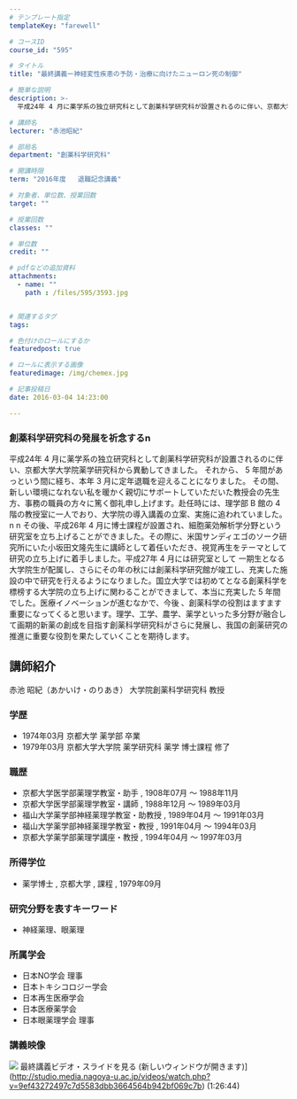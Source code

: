 ```yaml
---
# テンプレート指定
templateKey: "farewell"

# コースID
course_id: "595"

# タイトル
title: "最終講義ー神経変性疾患の予防・治療に向けたニューロン死の制御"

# 簡単な説明
description: >-
  平成24年 4 月に薬学系の独立研究科として創薬科学研究科が設置されるのに伴い、京都大学大学院薬学研究科から異動してきました。 それから、 5 年間があっという間に経ち、本年 3 月に定年退職...

# 講師名
lecturer: "赤池昭紀"

# 部局名
department: "創薬科学研究科"

# 開講時限
term: "2016年度	退職記念講義"

# 対象者、単位数、授業回数
target: ""

# 授業回数
classes: ""

# 単位数
credit: ""

# pdfなどの追加資料
attachments: 
  - name: "" 
    path : /files/595/3593.jpg


# 関連するタグ
tags:

# 色付けのロールにするか
featuredpost: true

# ロールに表示する画像
featuredimage: /img/chemex.jpg

# 記事投稿日
date: 2016-03-04 14:23:00

---
```

  
### 創薬科学研究科の発展を祈念するn  
平成24年 4 月に薬学系の独立研究科として創薬科学研究科が設置されるのに伴い、京都大学大学院薬学研究科から異動してきました。 それから、 5 年間があっという間に経ち、本年 3 月に定年退職を迎えることになりました。 その間、新しい環境になれない私を暖かく親切にサポートしていただいた教授会の先生方、事務の職員の方々に篤く御礼申し上げます。赴任時には、理学部 B 館の 4 階の教授室に一人でおり、大学院の導入講義の立案、実施に追われていました。n n その後、平成26年 4 月に博士課程が設置され、細胞薬効解析学分野という研究室を立ち上げることができました。その際に、米国サンディエゴのソーク研究所にいた小坂田文隆先生に講師として着任いただき、視覚再生をテーマとして研究の立ち上げに着手しました。平成27年 4 月には研究室として 一期生となる大学院生が配属し、さらにその年の秋には創薬科学研究館が竣工し、充実した施設の中で研究を行えるようになりました。国立大学では初めてとなる創薬科学を標榜する大学院の立ち上げに関わることができまして、本当に充実した 5 年間でした。医療イノベーションが進むなかで、今後 、創薬科学の役割はますます重要になってくると思います。理学、工学、農学、薬学といった多分野が融合して画期的新薬の創成を目指す創薬科学研究科がさらに発展し、我国の創薬研究の推進に重要な役割を果たしていくことを期待します。
## 講師紹介

赤池 昭紀（あかいけ・のりあき） 大学院創薬科学研究科 教授 

### 学歴

  * 1974年03月 京都大学 薬学部 卒業
  * 1979年03月 京都大学大学院 薬学研究科 薬学 博士課程 修了

### 職歴

  * 京都大学医学部薬理学教室・助手 , 1908年07月 ～ 1988年11月
  * 京都大学医学部薬理学教室・講師 , 1988年12月 ～ 1989年03月
  * 福山大学薬学部神経薬理学教室・助教授 , 1989年04月 ～ 1991年03月
  * 福山大学薬学部神経薬理学教室・教授 , 1991年04月 ～ 1994年03月
  * 京都大学薬学部薬理学講座・教授 , 1994年04月 ～ 1997年03月 

### 所得学位

  * 薬学博士 , 京都大学 , 課程 , 1979年09月

### 研究分野を表すキーワード

  * 神経薬理、眼薬理

### 所属学会

  * 日本NO学会 理事
  * 日本トキシコロジー学会
  * 日本再生医療学会
  * 日本医療薬学会
  * 日本眼薬理学会 理事
### 講義映像


![](/files/595/3593.jpg) 最終講義ビデオ・スライドを見る (新しいウィンドウが開きます)](http://studio.media.nagoya-u.ac.jp/videos/watch.php?v=9ef43272497c7d5583dbb3664564b942bf069c7b) (1:26:44)